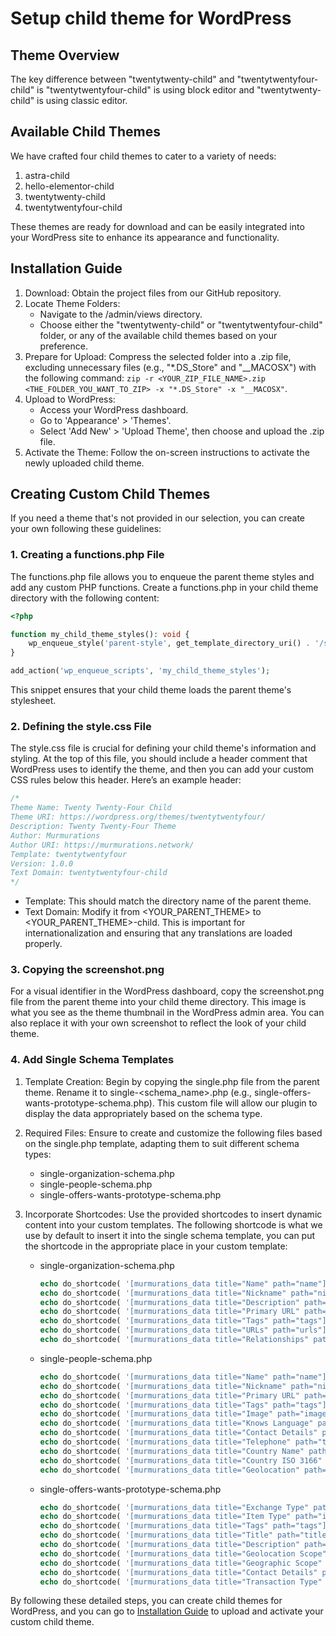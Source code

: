 # Setup child theme for WordPress

## Theme Overview

The key difference between "twentytwenty-child" and "twentytwentyfour-child" is "twentytwentyfour-child" is using block editor and "twentytwenty-child" is using classic editor.

## Available Child Themes

We have crafted four child themes to cater to a variety of needs:

1. astra-child
2. hello-elementor-child
3. twentytwenty-child
4. twentytwentyfour-child

These themes are ready for download and can be easily integrated into your WordPress site to enhance its appearance and functionality.

## Installation Guide

1. Download: Obtain the project files from our GitHub repository.
2. Locate Theme Folders:
   - Navigate to the /admin/views directory.
   - Choose either the "twentytwenty-child" or "twentytwentyfour-child" folder, or any of the available child themes based on your preference.
3. Prepare for Upload: Compress the selected folder into a .zip file, excluding unnecessary files (e.g., "*.DS_Store" and "__MACOSX") with the following command: `zip -r <YOUR_ZIP_FILE_NAME>.zip <THE_FOLDER_YOU_WANT_TO_ZIP> -x "*.DS_Store" -x "__MACOSX"`.
4. Upload to WordPress:
   - Access your WordPress dashboard.
   - Go to 'Appearance' > 'Themes'.
   - Select 'Add New' > 'Upload Theme', then choose and upload the .zip file.
5. Activate the Theme: Follow the on-screen instructions to activate the newly uploaded child theme.

## Creating Custom Child Themes

If you need a theme that's not provided in our selection, you can create your own following these guidelines:

### 1. Creating a functions.php File

The functions.php file allows you to enqueue the parent theme styles and add any custom PHP functions. Create a functions.php in your child theme directory with the following content:

```php
<?php

function my_child_theme_styles(): void {
    wp_enqueue_style('parent-style', get_template_directory_uri() . '/style.css');
}

add_action('wp_enqueue_scripts', 'my_child_theme_styles');
```

This snippet ensures that your child theme loads the parent theme's stylesheet.

### 2. Defining the style.css File

The style.css file is crucial for defining your child theme's information and styling. At the top of this file, you should include a header comment that WordPress uses to identify the theme, and then you can add your custom CSS rules below this header. Here’s an example header:

```css
/*
Theme Name: Twenty Twenty-Four Child
Theme URI: https://wordpress.org/themes/twentytwentyfour/
Description: Twenty Twenty-Four Theme
Author: Murmurations
Author URI: https://murmurations.network/
Template: twentytwentyfour
Version: 1.0.0
Text Domain: twentytwentyfour-child
*/
```

- Template: This should match the directory name of the parent theme.
- Text Domain: Modify it from <YOUR_PARENT_THEME> to <YOUR_PARENT_THEME>-child. This is important for internationalization and ensuring that any translations are loaded properly.

### 3. Copying the screenshot.png

For a visual identifier in the WordPress dashboard, copy the screenshot.png file from the parent theme into your child theme directory. This image is what you see as the theme thumbnail in the WordPress admin area. You can also replace it with your own screenshot to reflect the look of your child theme.

### 4. Add Single Schema Templates

1. Template Creation: Begin by copying the single.php file from the parent theme. Rename it to single-<schema_name>.php (e.g., single-offers-wants-prototype-schema.php). This custom file will allow our plugin to display the data appropriately based on the schema type.
2. Required Files: Ensure to create and customize the following files based on the single.php template, adapting them to suit different schema types:
   - single-organization-schema.php
   - single-people-schema.php
   - single-offers-wants-prototype-schema.php

3. Incorporate Shortcodes: Use the provided shortcodes to insert dynamic content into your custom templates. The following shortcode is what we use by default to insert it into the single schema template, you can put the shortcode in the appropriate place in your custom template:

   - single-organization-schema.php

      ```php
      echo do_shortcode( '[murmurations_data title="Name" path="name"]' );
      echo do_shortcode( '[murmurations_data title="Nickname" path="nickname"]' );
      echo do_shortcode( '[murmurations_data title="Description" path="description"]' );
      echo do_shortcode( '[murmurations_data title="Primary URL" path="primary_url"]' );
      echo do_shortcode( '[murmurations_data title="Tags" path="tags"]' );
      echo do_shortcode( '[murmurations_data title="URLs" path="urls"]' );
      echo do_shortcode( '[murmurations_data title="Relationships" path="relationships"]' );
      ```

   - single-people-schema.php

      ```php
      echo do_shortcode( '[murmurations_data title="Name" path="name"]' );
      echo do_shortcode( '[murmurations_data title="Nickname" path="nickname"]' );
      echo do_shortcode( '[murmurations_data title="Primary URL" path="primary_url"]' );
      echo do_shortcode( '[murmurations_data title="Tags" path="tags"]' );
      echo do_shortcode( '[murmurations_data title="Image" path="image"]' );
      echo do_shortcode( '[murmurations_data title="Knows Language" path="knows_language"]' );
      echo do_shortcode( '[murmurations_data title="Contact Details" path="contact_details"]' );
      echo do_shortcode( '[murmurations_data title="Telephone" path="telephone"]' );
      echo do_shortcode( '[murmurations_data title="Country Name" path="country_name"]' );
      echo do_shortcode( '[murmurations_data title="Country ISO 3166" path="country_iso_3166"]' );
      echo do_shortcode( '[murmurations_data title="Geolocation" path="geolocation"]' );
      ```

   - single-offers-wants-prototype-schema.php

      ```php
      echo do_shortcode( '[murmurations_data title="Exchange Type" path="exchange_type"]' );
      echo do_shortcode( '[murmurations_data title="Item Type" path="item_type"]' );
      echo do_shortcode( '[murmurations_data title="Tags" path="tags"]' );
      echo do_shortcode( '[murmurations_data title="Title" path="title"]' );
      echo do_shortcode( '[murmurations_data title="Description" path="description"]' );
      echo do_shortcode( '[murmurations_data title="Geolocation Scope" path="geolocation"]' );
      echo do_shortcode( '[murmurations_data title="Geographic Scope" path="geographic_scope"]' );
      echo do_shortcode( '[murmurations_data title="Contact Details" path="contact_details.contact_form"]' );
      echo do_shortcode( '[murmurations_data title="Transaction Type" path="transaction_type"]' );
      ```

By following these detailed steps, you can create child themes for WordPress, and you can go to [Installation Guide](#installation-guide) to upload and activate your custom child theme.
